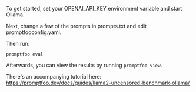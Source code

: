 To get started, set your OPENAI_API_KEY environment variable and start Ollama.

Next, change a few of the prompts in prompts.txt and edit promptfooconfig.yaml.

Then run:
```
promptfoo eval
```

Afterwards, you can view the results by running `promptfoo view`.

There's an accompanying tutorial here: https://promptfoo.dev/docs/guides/llama2-uncensored-benchmark-ollama/

